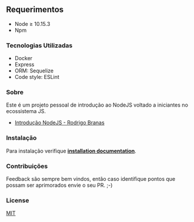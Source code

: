 ## Requerimentos

- Node &ge; 10.15.3
- Npm

### Tecnologias Utilizadas

* Docker 
* Express
* ORM: Sequelize
* Code style: ESLint

### Sobre

Este é um projeto pessoal de introdução ao NodeJS voltado a iniciantes no ecossistema JS.

- <a href="https://www.youtube.com/watch?v=KtDwdoxQL4A&list=PLQCmSnNFVYnTFo60Bt972f8HA4Td7WKwq">Introdução NodeJS - Rodrigo Branas</a> 

### Instalação

Para instalação verifique **[installation documentation](docs/installation.md)**.

### Contribuições
Feedback são sempre bem vindos, então caso identifique pontos que possam ser aprimorados envie o seu PR. ;-)

### License
[MIT](https://choosealicense.com/licenses/mit/)